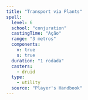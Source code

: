 ```yaml
---
title: "Transport via Plants"
spell:
  level: 6
  school: "conjuration"
  castingTime: "Ação"
  range: "3 metros"
  components:
    v: true
    s: true
  duration: "1 rodada"
  casters:
    - druid
  type:
    - utility
  source: "Player's Handbook"
---
```

